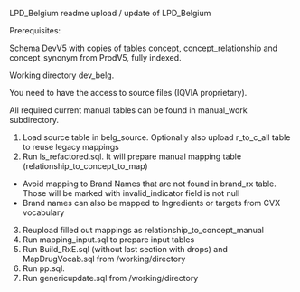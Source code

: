 LPD_Belgium readme upload / update of LPD_Belgium

Prerequisites:

Schema DevV5 with copies of tables concept, concept_relationship and concept_synonym from ProdV5, fully indexed.

Working directory dev_belg.

You need to have the access to source files (IQVIA proprietary).

All required current manual tables can be found in manual_work subdirectory.


1. Load source table in belg_source. Optionally also upload r_to_c_all table to reuse legacy mappings
2. Run ls_refactored.sql. It will prepare manual mapping table (relationship_to_concept_to_map)
* Avoid mapping to Brand Names that are not found in brand_rx table. Those will be marked with invalid_indicator field is not null
* Brand names can also be mapped to Ingredients or targets from CVX vocabulary
3. Reupload filled out mappings as relationship_to_concept_manual
4. Run mapping_input.sql to prepare input tables
5. Run Build_RxE.sql (without last section with drops) and MapDrugVocab.sql from /working/directory
6. Run pp.sql.
7. Run genericupdate.sql from /working/directory
